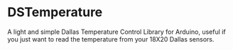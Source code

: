 DSTemperature
=============

A light and simple Dallas Temperature Control Library for Arduino, useful if you just want to read the temperature from your 18X20 Dallas sensors.
